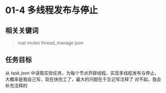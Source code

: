 # 01-4 多线程发布与停止

## 相关关键词

> rust mutex thread_manage json

## 任务目标

从 task.json 中读取实验任务，为每个节点开辟线程，实现多线程发布与停止。
大概率是我自己写，现在快完工了，最大的问题在于忘记写注释了
对不起，我会补充注释的
